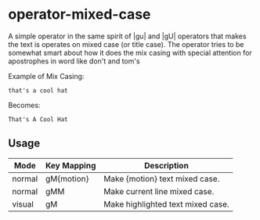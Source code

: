 operator-mixed-case
===================
A simple operator in the same spirit of |gu| and |gU| operators that makes the
text is operates on mixed case (or title case). The operator tries to be
somewhat smart about how it does the mix casing with special attention for
apostrophes in word like don't and tom's

Example of Mix Casing:

    that's a cool hat

Becomes:

    That's A Cool Hat


Usage
-----
| Mode   | Key Mapping | Description                       |
| ------ | ----------- | --------------------------------- |
| normal | gM{motion}  | Make {motion} text mixed case.    |
| normal | gMM         | Make current line mixed case.     |
| visual | gM          | Make highlighted text mixed case. |
